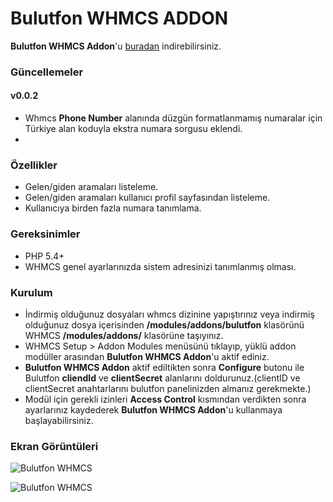 # Bulutfon WHMCS ADDON

**Bulutfon WHMCS Addon**'u [buradan](https://github.com/hakanersu/bulutfon-whmcs/releases/download/0.0.1/Bulutfon_WHMCS_Addon.zip) indirebilirsiniz.

### Güncellemeler
#### v0.0.2
* Whmcs **Phone Number** alanında düzgün formatlanmamış numaralar için Türkiye alan koduyla ekstra numara sorgusu eklendi.
* 
### Özellikler

* Gelen/giden aramaları listeleme.
* Gelen/giden aramaları kullanıcı profil sayfasından listeleme.
* Kullanıcıya birden fazla numara tanımlama.

### Gereksinimler

* PHP 5.4+
* WHMCS genel ayarlarınızda sistem adresinizi tanımlanmış olması.


### Kurulum

* İndirmiş olduğunuz dosyaları whmcs dizinine yapıştırınız veya indirmiş olduğunuz dosya içerisinden **/modules/addons/bulutfon** klasörünü WHMCS **/modules/addons/** klasörüne taşıyınız.
* WHMCS Setup > Addon Modules menüsünü tıklayıp, yüklü addon modüller arasından **Bulutfon WHMCS Addon**'u aktif ediniz.
* **Bulutfon WHMCS Addon** aktif ediltikten sonra **Configure** butonu ile Bulutfon **cliendId** ve **clientSecret** alanlarını doldurunuz.(clientID ve clientSecret anahtarlarını bulutfon panelinizden almanız gerekmekte.)
* Modül için gerekli izinleri **Access Control** kısmından verdikten sonra ayarlarınız kaydederek **Bulutfon WHMCS Addon**'u kullanmaya başlayabilirsiniz.

### Ekran Görüntüleri

![Bulutfon WHMCS](http://ersu.cdn.tc/img/bf/bf-whmcs-1.png "Bulutfon WHMCS Client Area")

![Bulutfon WHMCS](http://ersu.cdn.tc/img/bf/bf-whmcs-2.png "Bulutfon WHMCS Add Number")
